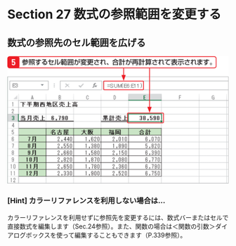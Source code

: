 # Section 27 数式の参照範囲を変更する

## 数式の参照先のセル範囲を広げる

![](005.png)

### [Hint] カラーリファレンスを利用しない場合は…

カラーリファレンスを利用せずに参照先を変更するには、数式バーまたはセルで直接数式を編集します（Sec.24参照）。また、関数の場合は＜関数の引数＞ダイアログボックスを使って編集することもできます（P.339参照）。
